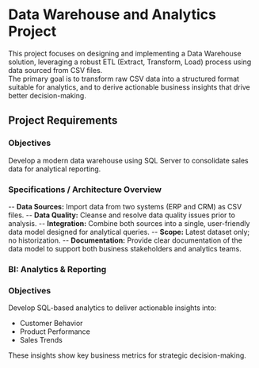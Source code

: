 # Data Warehouse and Analytics Project

This project focuses on designing and implementing a Data Warehouse solution, leveraging a robust ETL (Extract, Transform, Load) process using data sourced from CSV files.  
The primary goal is to transform raw CSV data into a structured format suitable for analytics, and to derive actionable business insights that drive better decision-making. 

## Project Requirements

### Objectives
Develop a modern data warehouse using SQL Server to consolidate sales data for analytical reporting. 
  
### Specifications / Architecture Overview
-- **Data Sources:** Import data from two systems (ERP and CRM) as CSV files.
-- **Data Quality:** Cleanse and resolve data quality issues prior to analysis.
-- **Integration:** Combine both sources into a single, user-friendly data model designed for analytical queries.
-- **Scope:** Latest dataset only; no historization.
-- **Documentation:** Provide clear documentation of the data model to support both business stakeholders and analytics teams.

### BI: Analytics & Reporting 

### Objectives
Develop SQL-based analytics to deliver actionable insights into:
- Customer Behavior
- Product Performance
- Sales Trends
  
These insights show key business metrics for strategic decision-making.


